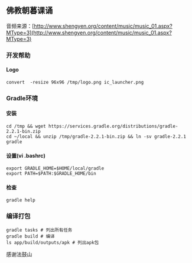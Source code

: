 佛教朝暮课诵
--------------------
音频来源：[http://www.shengyen.org/content/music/music_01.aspx?MType=3](http://www.shengyen.org/content/music/music_01.aspx?MType=3)

### 开发帮助

#### Logo
    convert  -resize 96x96 /tmp/logo.png ic_launcher.png

### Gradle环境
#### 安装 
    cd /tmp && wget https://services.gradle.org/distributions/gradle-2.2.1-bin.zip
    cd ~/local && unzip /tmp/gradle-2.2.1-bin.zip && ln -sv gradle-2.2.1 gradle

#### 设置(vi .bashrc)
    export GRADLE_HOME=$HOME/local/gradle
    export PATH=$PATH:$GRADLE_HOME/bin
    
#### 检查
    gradle help

### 编译打包
    gradle tasks # 列出所有任务
    gradle build # 编译
    ls app/build/outputs/apk # 列出apk包


感谢法鼓山
